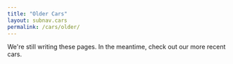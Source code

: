 ```yaml
---
title: "Older Cars"
layout: subnav.cars
permalink: /cars/older/
---
```


We're still writing these pages. In the meantime, check out our more recent cars.